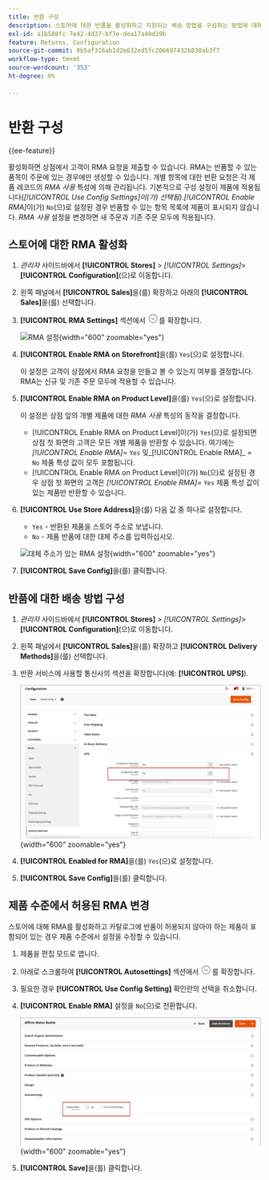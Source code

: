 ```yaml
---
title: 반환 구성
description: 스토어에 대한 반품을 활성화하고 지원되는 배송 방법을 구성하는 방법에 대해 알아봅니다.
exl-id: a1b508fc-7e42-4d37-bf7e-dea17a40d39b
feature: Returns, Configuration
source-git-commit: 8b5af316ab1d2e632ed5fc2066974326830ab3f7
workflow-type: tm+mt
source-wordcount: '353'
ht-degree: 0%

---
```


# 반환 구성

{{ee-feature}}

활성화하면 상점에서 고객이 RMA 요청을 제출할 수 있습니다. RMA는 반품할 수 있는 품목이 주문에 있는 경우에만 생성할 수 있습니다. 개별 항목에 대한 반환 요청은 각 제품 레코드의 _RMA 사용_ 특성에 의해 관리됩니다. 기본적으로 구성 설정이 제품에 적용됩니다(_[!UICONTROL Use Config Settings]_이(가) 선택됨)._[!UICONTROL Enable RMA]_&#x200B;이(가) `No`(으)로 설정된 경우 반품할 수 있는 항목 목록에 제품이 표시되지 않습니다. _RMA 사용_ 설정을 변경하면 새 주문과 기존 주문 모두에 적용됩니다.

## 스토어에 대한 RMA 활성화

1. _관리자_ 사이드바에서 **[!UICONTROL Stores]** > _[!UICONTROL Settings]_>**[!UICONTROL Configuration]**(으)로 이동합니다.

1. 왼쪽 패널에서 **[!UICONTROL Sales]**&#x200B;을(를) 확장하고 아래의 **[!UICONTROL Sales]**&#x200B;을(를) 선택합니다.

1. **[!UICONTROL RMA Settings]** 섹션에서 ![확장 선택기](../assets/icon-display-expand.png)를 확장합니다.

   ![RMA 설정](../configuration-reference/sales/assets/sales-rma-settings.png){width="600" zoomable="yes"}

1. **[!UICONTROL Enable RMA on Storefront]**&#x200B;을(를) `Yes`(으)로 설정합니다.

   이 설정은 고객이 상점에서 RMA 요청을 만들고 볼 수 있는지 여부를 결정합니다. RMA는 신규 및 기존 주문 모두에 적용할 수 있습니다.

1. **[!UICONTROL Enable RMA on Product Level]**&#x200B;을(를) `Yes`(으)로 설정합니다.

   이 설정은 상점 앞의 개별 제품에 대한 _RMA 사용_ 특성의 동작을 결정합니다.

   - [!UICONTROL Enable RMA on Product Level]이(가) `Yes`(으)로 설정되면 상점 첫 화면의 고객은 모든 개별 제품을 반환할 수 있습니다. 여기에는 _[!UICONTROL Enable RMA]_= `Yes` 및_[!UICONTROL Enable RMA]_ = `No` 제품 특성 값이 모두 포함됩니다.
   - [!UICONTROL Enable RMA on Product Level]이(가) `No`(으)로 설정된 경우 상점 첫 화면의 고객은 _[!UICONTROL Enable RMA]_= `Yes` 제품 특성 값이 있는 제품만 반환할 수 있습니다.

1. **[!UICONTROL Use Store Address]**&#x200B;을(를) 다음 값 중 하나로 설정합니다.

   - `Yes` - 반환된 제품을 스토어 주소로 보냅니다.
   - `No` - 제품 반품에 대한 대체 주소를 입력하십시오.

   ![대체 주소가 있는 RMA 설정](../configuration-reference/sales/assets/sales-rma-settings.png){width="600" zoomable="yes"}

1. **[!UICONTROL Save Config]**&#x200B;을(를) 클릭합니다.

## 반품에 대한 배송 방법 구성

1. _관리자_ 사이드바에서 **[!UICONTROL Stores]** > _[!UICONTROL Settings]_>**[!UICONTROL Configuration]**(으)로 이동합니다.

1. 왼쪽 패널에서 **[!UICONTROL Sales]**&#x200B;을(를) 확장하고 **[!UICONTROL Delivery Methods]**&#x200B;을(를) 선택합니다.

1. 반환 서비스에 사용할 통신사의 섹션을 확장합니다(예: **[!UICONTROL UPS]**).

   ![통신사에 대해 RMA 서비스 사용](./assets/rma-delivery-method.png){width="600" zoomable="yes"}

1. **[!UICONTROL Enabled for RMA]**&#x200B;을(를) `Yes`(으)로 설정합니다.

1. **[!UICONTROL Save Config]**&#x200B;을(를) 클릭합니다.

## 제품 수준에서 허용된 RMA 변경

스토어에 대해 RMA를 활성화하고 카탈로그에 반품이 허용되지 않아야 하는 제품이 포함되어 있는 경우 제품 수준에서 설정을 수정할 수 있습니다.

1. 제품을 편집 모드로 엽니다.

1. 아래로 스크롤하여 **[!UICONTROL Autosettings]** 섹션에서 ![확장 선택기](../assets/icon-display-expand.png)를 확장합니다.

1. 필요한 경우 **[!UICONTROL Use Config Setting]** 확인란의 선택을 취소합니다.

1. **[!UICONTROL Enable RMA]** 설정을 `No`(으)로 전환합니다.

   ![제품에 대한 RMA 사용 안 함](./assets/product-advanced-autosettings-enable-rma.png){width="600" zoomable="yes"}

1. **[!UICONTROL Save]**&#x200B;을(를) 클릭합니다.
